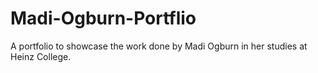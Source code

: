 # Madi-Ogburn-Portflio
A portfolio to showcase the work done by Madi Ogburn in her studies at Heinz College.
